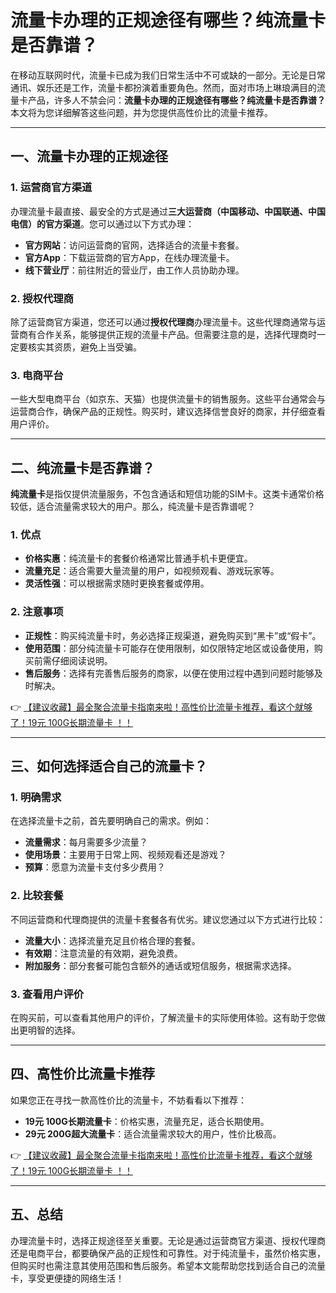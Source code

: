 # 流量卡办理的正规途径有哪些？纯流量卡是否靠谱？

在移动互联网时代，流量卡已成为我们日常生活中不可或缺的一部分。无论是日常通讯、娱乐还是工作，流量卡都扮演着重要角色。然而，面对市场上琳琅满目的流量卡产品，许多人不禁会问：**流量卡办理的正规途径有哪些？纯流量卡是否靠谱？** 本文将为您详细解答这些问题，并为您提供高性价比的流量卡推荐。

---

## 一、流量卡办理的正规途径

### 1. 运营商官方渠道
办理流量卡最直接、最安全的方式是通过**三大运营商（中国移动、中国联通、中国电信）的官方渠道**。您可以通过以下方式办理：
- **官方网站**：访问运营商的官网，选择适合的流量卡套餐。
- **官方App**：下载运营商的官方App，在线办理流量卡。
- **线下营业厅**：前往附近的营业厅，由工作人员协助办理。

### 2. 授权代理商
除了运营商官方渠道，您还可以通过**授权代理商**办理流量卡。这些代理商通常与运营商有合作关系，能够提供正规的流量卡产品。但需要注意的是，选择代理商时一定要核实其资质，避免上当受骗。

### 3. 电商平台
一些大型电商平台（如京东、天猫）也提供流量卡的销售服务。这些平台通常会与运营商合作，确保产品的正规性。购买时，建议选择信誉良好的商家，并仔细查看用户评价。

---

## 二、纯流量卡是否靠谱？

**纯流量卡**是指仅提供流量服务，不包含通话和短信功能的SIM卡。这类卡通常价格较低，适合流量需求较大的用户。那么，纯流量卡是否靠谱呢？

### 1. 优点
- **价格实惠**：纯流量卡的套餐价格通常比普通手机卡更便宜。
- **流量充足**：适合需要大量流量的用户，如视频观看、游戏玩家等。
- **灵活性强**：可以根据需求随时更换套餐或停用。

### 2. 注意事项
- **正规性**：购买纯流量卡时，务必选择正规渠道，避免购买到“黑卡”或“假卡”。
- **使用范围**：部分纯流量卡可能存在使用限制，如仅限特定地区或设备使用，购买前需仔细阅读说明。
- **售后服务**：选择有完善售后服务的商家，以便在使用过程中遇到问题时能够及时解决。

👉 [【建议收藏】最全聚合流量卡指南来啦！高性价比流量卡推荐，看这个就够了！19元 100G长期流量卡 ！！](https://bit.ly/Liuliangka)

---

## 三、如何选择适合自己的流量卡？

### 1. 明确需求
在选择流量卡之前，首先要明确自己的需求。例如：
- **流量需求**：每月需要多少流量？
- **使用场景**：主要用于日常上网、视频观看还是游戏？
- **预算**：愿意为流量卡支付多少费用？

### 2. 比较套餐
不同运营商和代理商提供的流量卡套餐各有优劣。建议您通过以下方式进行比较：
- **流量大小**：选择流量充足且价格合理的套餐。
- **有效期**：注意流量的有效期，避免浪费。
- **附加服务**：部分套餐可能包含额外的通话或短信服务，根据需求选择。

### 3. 查看用户评价
在购买前，可以查看其他用户的评价，了解流量卡的实际使用体验。这有助于您做出更明智的选择。

---

## 四、高性价比流量卡推荐

如果您正在寻找一款高性价比的流量卡，不妨看看以下推荐：
- **19元 100G长期流量卡**：价格实惠，流量充足，适合长期使用。
- **29元 200G超大流量卡**：适合流量需求较大的用户，性价比极高。

👉 [【建议收藏】最全聚合流量卡指南来啦！高性价比流量卡推荐，看这个就够了！19元 100G长期流量卡 ！！](https://bit.ly/Liuliangka)

---

## 五、总结

办理流量卡时，选择正规途径至关重要。无论是通过运营商官方渠道、授权代理商还是电商平台，都要确保产品的正规性和可靠性。对于纯流量卡，虽然价格实惠，但购买时也需注意其使用范围和售后服务。希望本文能帮助您找到适合自己的流量卡，享受更便捷的网络生活！